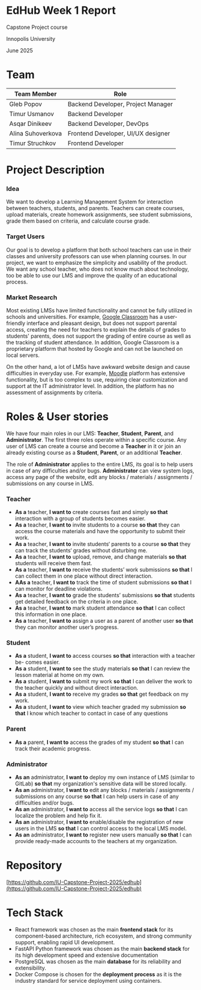 # EdHub Week 1 Report

<aside>

Capstone Project course

Innopolis University

June 2025

</aside>

# Team

| Team Member | Role |
| --- | --- |
| Gleb Popov | Backend Developer, Project Manager |
| Timur Usmanov | Backend Developer |
| Asqar Dinikeev | Backend Developer, DevOps |
| Alina Suhoverkova | Frontend Developer, UI/UX designer |
| Timur Struchkov | Frontend Developer |

# Project Description

### Idea

We want to develop a Learning Management System for interaction between teachers, students, and parents. Teachers can create courses, upload materials, create homework assignments, see student submissions, grade them based on criteria, and calculate course grade.

### Target Users

Our goal is to develop a platform that both school teachers can use in their classes and university professors can use when planning courses. In our project, we want to emphasize the simplicity and usability of the product. We want any school teacher, who does not know much about technology, too be able to use our LMS and improve the quality of an educational process.

### Market Research

Most existing LMSs have limited functionality and cannot be fully utilized in schools and universities. For example, [Google Classroom](https://classroom.google.com/) has a user-friendly interface and pleasant design, but does not support parental access, creating the need for teachers to explain the details of grades to students' parents, does not support the grading of entire course as well as the tracking of student attendance. In addition, Google Classroom is a proprietary platform that hosted by Google and can not be launched on local servers.

On the other hand, a lot of LMSs have awkward website design and cause difficulties in everyday use. For example, [Moodle](https://moodle.org/) platform has extensive functionality, but is too complex to use, requiring clear customization and support at the IT administrator level. In addition, the platform has no assessment of assignments by criteria.

# Roles & User stories

We have four main roles in our LMS: **Teacher**, **Student**, **Parent**, and **Administrator**. The first three roles operate within a specific course. Any user of LMS can create a course and become a **Teacher** in it or join an already existing course as a **Student**, **Parent**, or an additional **Teacher**.

The role of **Administrator** applies to the entire LMS, its goal is to help users in case of any difficulties and/or bugs. **Administrator** can view system logs, access any page of the website, edit any blocks / materials / assignments / submissions on any course in LMS.

### Teacher

- **As a** teacher, **I want to** create courses fast and simply **so that** interaction with a group of students becomes easier.
- **As a** teacher, **I want to** invite students to a course **so that** they can access the course materials and have the opportunity to submit their work.
- **As a** teacher, **I want to** invite students‘ parents to a course **so that** they can track the students‘ grades without disturbing me.
- **As a** teacher, **I want to** upload, remove, and change materials **so that** students will receive them fast.
- **As a** teacher, **I want to** receive the students’ work submissions **so that** I can collect them in one place without direct interaction.
- **AAs a** teacher, **I want to** track the time of student submissions **so that** I can monitor for deadline violations.
- **As a** teacher, **I want to** grade the students’ submissions **so that** students get detailed feedback on the criteria in one place.
- **As a** teacher, **I want to** mark student attendance **so that** I can collect this information in one place.
- **As a** teacher, **I want to** assign a user as a parent of another user **so that** they can monitor another user’s progress.

### **Student**

- **As a** student, **I want to** access courses **so that** interaction with a teacher be- comes easier.
- **As a** student, **I want to** see the study materials **so that** I can review the lesson material at home on my own.
- **As a** student, **I want to** submit my work **so that** I can deliver the work to the teacher quickly and without direct interaction.
- **As a** student, **I want to** receive my grades **so that** get feedback on my work.
- **As a** student, **I want to** view which teacher graded my submission **so that** I know which teacher to contact in case of any questions

### Parent

- **As a** parent, **I want to** access the grades of my student **so that** I can track their academic progress.

### Administrator

- **As an** administrator, **I want to** deploy my own instance of LMS (similar to GitLab) **so that** my organization's sensitive data will be stored locally.
- **As an** administrator, **I want to** edit any blocks / materials / assignments / submissions on any course **so that** I can help users in case of any difficulties and/or bugs.
- **As an** administrator, **I want to** access all the service logs **so that** I can localize the problem and help fix it.
- **As an** administrator, **I want to** enable/disable the registration of new users in the LMS **so that** I can control access to the local LMS model.
- **As an** administrator, **I want to** register new users manually **so that** I can provide ready-made accounts to the teachers at my organization.

# Repository

[https://github.com/IU-Capstone-Project-2025/edhub](https://github.com/IU-Capstone-Project-2025/edhub)

# Tech Stack

- React framework was chosen as the main **frontend stack** for its component-based architecture, rich ecosystem, and strong community support, enabling rapid UI development.
- FastAPI Python framework was chosen as the main **backend stack** for its high development speed and extensive documentation
- PostgreSQL was chosen as the main **database** for its reliability and extensibility.
- Docker Compose is chosen for the **deployment process** as it is the industry standard for service deployment using containers.
